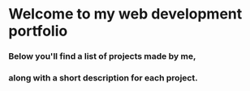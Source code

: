 # Welcome to my web development portfolio  
### Below you'll find a list of projects made by me,
### along with a short description for each project.

